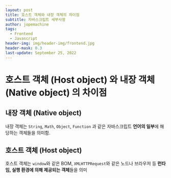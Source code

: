 ```yaml
---
layout: post
title: 호스트 객체와 내장 객체의 차이점
subtitle: 자바스크립트 세부사항
author: jopemachine
tags:
  - Frontend
  - Javascript
header-img: img/header-img/frontend.jpg
header-mask: 0.3
last-update: September 25, 2022
---
```


# 호스트 객체 (Host object) 와 내장 객체 (Native object) 의 차이점

## 내장 객체 (Native object)

내장 객체는 `String`, `Math`, `Object`, `Function` 과 같은 자바스크립트 **언어의 일부**에 해당하는 객체들을 의미함.

## 호스트 객체 (Host object)

호스트 객체는 `window`와 같은 BOM, `XMLHTTPRequest`와 같은 노드나 브라우저 등 **런타임, 실행 환경에 의해 제공되는 객체**들을 의미
